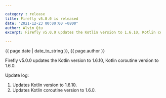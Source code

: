 ```yaml
---

category : release
title: Firefly v5.0.0 is released
date: "2021-12-23 00:00:00 +0800"
author: Alvin Qiu
excerpt: Firefly v5.0.0 updates the Kotlin version to 1.6.10, Kotlin coroutine version to 1.6.0.  Please click view all to see the details.  

---
```

<p class="text-muted"> {{ page.date | date_to_string }}, {{ page.author }}</p>

Firefly v5.0.0 updates the Kotlin version to 1.6.10, Kotlin coroutine version to 1.6.0.

Update log:
1. Updates Kotlin version to 1.6.10.
2. Updates Kotlin coroutine version to 1.6.0.